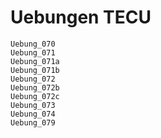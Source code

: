 # Uebungen TECU

```{toctree}
Uebung_070
Uebung_071
Uebung_071a
Uebung_071b
Uebung_072
Uebung_072b
Uebung_072c
Uebung_073
Uebung_074
Uebung_079
```
